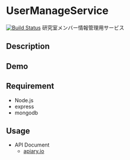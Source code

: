 UserManageService
=================
[![Build Status](https://travis-ci.org/takatori/UserManageService.svg?branch=master)](http://travis-ci.org/takatori/UserManageService)
研究室メンバー情報管理用サービス

## Description


## Demo


## Requirement
* Node.js 
* express 
* mongodb 

## Usage
* API Document
  * [apiary.io](http://docs.usermanageservice.apiary.io)


